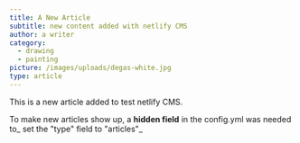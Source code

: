 ```yaml
---
title: A New Article
subtitle: new content added with netlify CMS
author: a writer
category:
  - drawing
  - painting
picture: /images/uploads/degas-white.jpg
type: article
---
```

This is a new article added to test netlify CMS.

To make new articles show up, a **hidden field** in the config.yml was needed to_ set the "type" field to "articles"_
